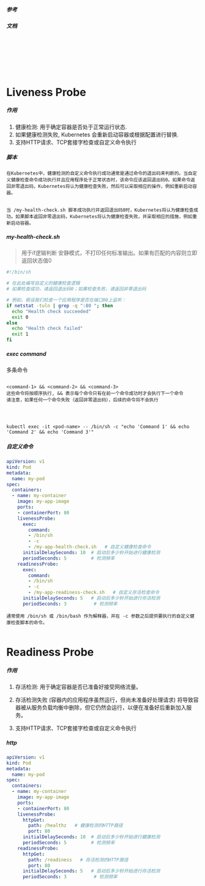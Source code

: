 ##### 参考



##### 文档





```







```

# Liveness Probe

##### 作用

1. 健康检测: 用于确定容器是否处于正常运行状态. 
2. 如果健康检测失败, Kubernetes 会重新启动容器或根据配置进行替换.
3. 支持HTTP请求、TCP套接字检查或自定义命令执行





##### 脚本



```
在Kubernetes中，健康检测的自定义命令执行成功通常是通过命令的退出码来判断的。当自定义健康检查命令成功执行并且应用程序处于正常状态时，该命令应该返回退出码0。如果命令返回非零退出码，Kubernetes将认为健康检查失败，然后可以采取相应的操作，例如重新启动容器。


当 /my-health-check.sh 脚本成功执行并返回退出码0时，Kubernetes将认为健康检查成功。如果脚本返回非零退出码，Kubernetes将认为健康检查失败，并采取相应的措施，例如重新启动容器。
```

##### my-health-check.sh

> 用于if逻辑判断 安静模式，不打印任何标准输出。如果有匹配的内容则立即返回状态值0

```bash
#!/bin/sh

# 在此处编写自定义的健康检查逻辑
# 如果检查成功，请返回退出码0；如果检查失败，请返回非零退出码

# 例如，假设我们检查一个应用程序是否在端口80上监听：
if netstat -tuln | grep -q ":80 "; then
  echo "Health check succeeded"
  exit 0
else
  echo "Health check failed"
  exit 1
fi
```

##### exec command

多条命令

```

<command-1> && <command-2> && <command-3>
这些命令将按顺序执行, && 表示每个命令只有在前一个命令成功时才会执行下一个命令
请注意，如果任何一个命令失败（返回非零退出码），后续的命令将不会执行




kubectl exec -it <pod-name> -- /bin/sh -c "echo 'Command 1' && echo 'Command 2' && echo 'Command 3'"

```









##### 自定义命令

```yaml
apiVersion: v1
kind: Pod
metadata:
  name: my-pod
spec:
  containers:
  - name: my-container
    image: my-app-image
    ports:
    - containerPort: 80
    livenessProbe:
      exec:
        command:
        - /bin/sh
        - -c
        - /my-app-health-check.sh   # 自定义健康检查命令
      initialDelaySeconds: 10  # 启动后多少秒开始进行健康检测
      periodSeconds: 5         # 检测频率
    readinessProbe:
      exec:
        command:
        - /bin/sh
        - -c
        - /my-app-readiness-check.sh   # 自定义存活检查命令
      initialDelaySeconds: 5   # 启动后多少秒开始进行存活检测
      periodSeconds: 3          # 检测频率
```



```
通常使用 /bin/sh 或 /bin/bash 作为解释器，并在 -c 参数之后提供要执行的自定义健康检查脚本的命令。


```





# Readiness Probe

##### 作用

1. 存活检测: 用于确定容器是否已准备好接受网络流量。

2. 存活检测失败 (容器内的应用程序虽然运行，但尚未准备好处理请求) 将导致容器被从服务负载均衡中删除，但它仍然会运行，以便在准备好后重新加入服务。

3. 支持HTTP请求、TCP套接字检查或自定义命令执行

   





##### http

```yaml
apiVersion: v1
kind: Pod
metadata:
  name: my-pod
spec:
  containers:
  - name: my-container
    image: my-app-image
    ports:
    - containerPort: 80
    livenessProbe:
      httpGet:
        path: /healthz   # 健康检测的HTTP路径
        port: 80
      initialDelaySeconds: 10  # 启动后多少秒开始进行健康检测
      periodSeconds: 5         # 检测频率
    readinessProbe:
      httpGet:
        path: /readiness   # 存活检测的HTTP路径
        port: 80
      initialDelaySeconds: 5   # 启动后多少秒开始进行存活检测
      periodSeconds: 3          # 检测频率
```

